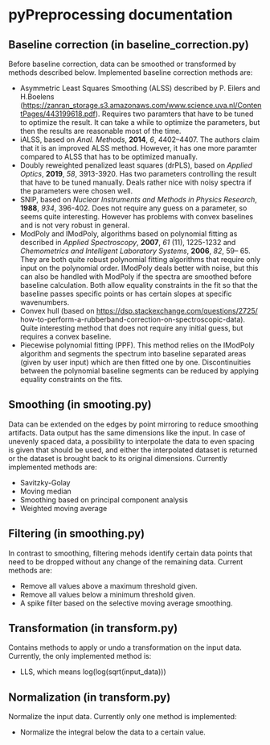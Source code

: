 # pyPreprocessing documentation

## Baseline correction (in baseline_correction.py)
Before baseline correction, data can be smoothed or transformed by methods
described below. Implemented baseline correction methods are:
* Asymmetric Least Squares Smoothing (ALSS) described by P. Eilers and H.Boelens
(https://zanran_storage.s3.amazonaws.com/www.science.uva.nl/ContentPages/443199618.pdf).
Requires two paramters that have to be tuned to optimize the result. It can
take a while to optimize the parameters, but then the results are reasonable
most of the time. 
* iALSS, based on *Anal. Methods*, **2014**, *6*, 4402–4407. The authors claim
that it is an improved ALSS method. However, it has one more paramter compared
to ALSS that has to be optimized manually.
* Doubly reweighted penalized least squares (drPLS), based on *Applied Optics*,
**2019**, *58*, 3913-3920. Has two parameters controlling the result that have
to be tuned manually. Deals rather nice with noisy spectra if the parameters
were chosen well.
* SNIP, based on *Nuclear Instruments and Methods in Physics Research*,
**1988**, *934*, 396-402. Does not require any guess on a parameter, so seems
quite interesting. However has problems with convex baselines and is not very
robust in general.
* ModPoly and IModPoly, algorithms based on polynomial fitting as described in
*Applied Spectroscopy*, **2007**, *61* (11), 1225-1232 and
*Chemometrics and Intelligent Laboratory Systems*, **2006**, *82*, 59– 65. They
are both quite robust polynomial fitting algorithms that require only input on
the polynomial order. IModPoly deals better with noise, but this can also be
handled with ModPoly if the spectra are smoothed before baseline calculation.
Both allow equality constraints in the fit so that the baseline passes specific
points or has certain slopes at specific wavenumbers.
* Convex hull (based on https://dsp.stackexchange.com/questions/2725/
how-to-perform-a-rubberband-correction-on-spectroscopic-data). Quite
interesting method that does not require any initial guess, but requires a
convex baseline.
* Piecewise polynomial fitting (PPF). This method relies on the IModPoly
algorithm and segments the spectrum into baseline separated areas (given by
user input) which are then fitted one by one. Discontinuities between the
polynomial baseline segments can be reduced by applying equality constraints
on the fits.

## Smoothing (in smooting.py)
Data can be extended on the edges by point mirroring to reduce smoothing
artifacts. Data output has the same dimensions like the input. In case of
unevenly spaced data, a possibility to interpolate the data to even spacing
is given that should be used, and either the interpolated dataset is returned
or the dataset is brought back to its original dimensions. Currently
implemented methods are:
* Savitzky-Golay
* Moving median
* Smoothing based on principal component analysis
* Weighted moving average

## Filtering (in smoothing.py)
In contrast to smoothing, filtering mehods identify certain data points that
need to be dropped without any change of the remaining data. Current methods
are:
* Remove all values above a maximum threshold given.
* Remove all values below a minimum threshold given.
* A spike filter based on the selective moving average smoothing.

## Transformation (in transform.py)
Contains methods to apply or undo a transformation on the input data. 
Currently, the only implemented method is:
* LLS, which means log(log(sqrt(input_data)))

## Normalization (in transform.py)
Normalize the input data. Currently only one method is implemented:
* Normalize the integral below the data to a certain value.

